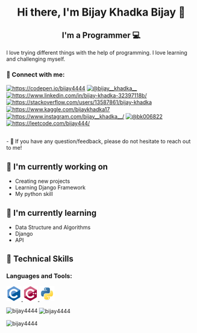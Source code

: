 
<h1 align="center">
Hi there, I'm Bijay Khadka Bijay</a> 👋
</h1>

<h2 align="center">
I'm a Programmer 💻
</h2> 

I love trying different things with the help of programming. I love learning and challenging myself.

### 🤝 Connect with me:
<a href="https://codepen.io/https://codepen.io/bijay4444" target="_blank"><img align="center" src="https://raw.githubusercontent.com/rahuldkjain/github-profile-readme-generator/master/src/images/icons/Social/codepen.svg" alt="https://codepen.io/bijay4444" height="30" width="40" /></a>
<a href="https://twitter.com/@bijay__khadka__" target="_blank"><img align="center" src="https://raw.githubusercontent.com/rahuldkjain/github-profile-readme-generator/master/src/images/icons/Social/twitter.svg" alt="@bijay__khadka__" height="30" width="40" /></a>
<a href="https://linkedin.com/in/https://www.linkedin.com/in/bijay-khadka-32397118b/" target="_blank"><img align="center" src="https://raw.githubusercontent.com/rahuldkjain/github-profile-readme-generator/master/src/images/icons/Social/linked-in-alt.svg" alt="https://www.linkedin.com/in/bijay-khadka-32397118b/" height="30" width="40" /></a>
<a href="https://stackoverflow.com/users/https://stackoverflow.com/users/13587861/bijay-khadka" target="_blank"><img align="center" src="https://raw.githubusercontent.com/rahuldkjain/github-profile-readme-generator/master/src/images/icons/Social/stack-overflow.svg" alt="https://stackoverflow.com/users/13587861/bijay-khadka" height="30" width="40" /></a>
<a href="https://kaggle.com/https://www.kaggle.com/bijaykhadka17" target="_blank"><img align="center" src="https://raw.githubusercontent.com/rahuldkjain/github-profile-readme-generator/master/src/images/icons/Social/kaggle.svg" alt="https://www.kaggle.com/bijaykhadka17" height="30" width="40" /></a>
<a href="https://instagram.com/https://www.instagram.com/bijay__khadka__/" target="_blank"><img align="center" src="https://raw.githubusercontent.com/rahuldkjain/github-profile-readme-generator/master/src/images/icons/Social/instagram.svg" alt="https://www.instagram.com/bijay__khadka__/" height="30" width="40" /></a>
<a href="https://medium.com/@bk006822" target="_blank"><img align="center" src="https://raw.githubusercontent.com/rahuldkjain/github-profile-readme-generator/master/src/images/icons/Social/medium.svg" alt="@bk006822" height="30" width="40" /></a>
<a href="https://www.leetcode.com/https://leetcode.com/bijay444/" target="_blank"><img align="center" src="https://raw.githubusercontent.com/rahuldkjain/github-profile-readme-generator/master/src/images/icons/Social/leet-code.svg" alt="https://leetcode.com/bijay444/" height="30" width="40" /></a>

</br>
- 💬 If you have any question/feedback, please do not hesitate to reach out to me!

## 🔭 I'm currently working on

- Creating new projects
- Learning Django Framework
- My python skill

## 🌱 I'm currently learning

- Data Structure and Algorithms
- Django 
- API

## 💼 Technical Skills

<h3 align="left">Languages and Tools:</h3>
<p align="left"> <a href="https://www.cprogramming.com/" target="_blank" rel="noreferrer"> <img src="https://raw.githubusercontent.com/devicons/devicon/master/icons/c/c-original.svg" alt="c" width="40" height="40"/> </a> <a href="https://www.w3schools.com/cpp/" target="_blank" rel="noreferrer"> <img src="https://raw.githubusercontent.com/devicons/devicon/master/icons/cplusplus/cplusplus-original.svg" alt="cplusplus" width="40" height="40"/> </a> <a href="https://www.python.org" target="_blank" rel="noreferrer"> <img src="https://raw.githubusercontent.com/devicons/devicon/master/icons/python/python-original.svg" alt="python" width="40" height="40"/> </a> </p>

<p><img align="left" src="https://github-readme-stats.vercel.app/api/top-langs?username=bijay4444&show_icons=true&locale=en&layout=compact" alt="bijay4444" /></p>

<p>&nbsp;<img align="center" src="https://github-readme-stats.vercel.app/api?username=bijay4444&show_icons=true&locale=en" alt="bijay4444" /></p>

<p><img align="center" src="https://github-readme-streak-stats.herokuapp.com/?user=bijay4444&" alt="bijay4444" /></p>
